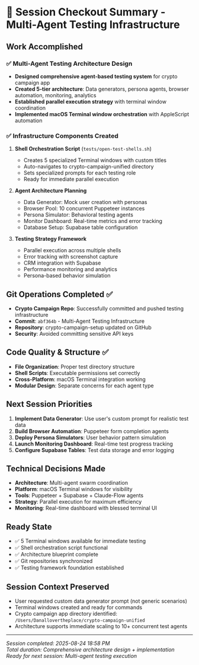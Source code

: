 # 🎯 Session Checkout Summary - Multi-Agent Testing Infrastructure

## Work Accomplished

### ✅ Multi-Agent Testing Architecture Design
- **Designed comprehensive agent-based testing system** for crypto campaign app
- **Created 5-tier architecture**: Data generators, persona agents, browser automation, monitoring, analytics
- **Established parallel execution strategy** with terminal window coordination
- **Implemented macOS Terminal window orchestration** with AppleScript automation

### ✅ Infrastructure Components Created
1. **Shell Orchestration Script** (`tests/open-test-shells.sh`)
   - Creates 5 specialized Terminal windows with custom titles
   - Auto-navigates to crypto-campaign-unified directory
   - Sets specialized prompts for each testing role
   - Ready for immediate parallel execution

2. **Agent Architecture Planning**
   - Data Generator: Mock user creation with personas
   - Browser Pool: 10 concurrent Puppeteer instances  
   - Persona Simulator: Behavioral testing agents
   - Monitor Dashboard: Real-time metrics and error tracking
   - Database Setup: Supabase table configuration

3. **Testing Strategy Framework**
   - Parallel execution across multiple shells
   - Error tracking with screenshot capture
   - CRM integration with Supabase
   - Performance monitoring and analytics
   - Persona-based behavior simulation

## Git Operations Completed ✅
- **Crypto Campaign Repo**: Successfully committed and pushed testing infrastructure
- **Commit**: `abf364b` - Multi-Agent Testing Infrastructure 
- **Repository**: crypto-campaign-setup updated on GitHub
- **Security**: Avoided committing sensitive API keys

## Code Quality & Structure ✅
- **File Organization**: Proper test directory structure
- **Shell Scripts**: Executable permissions set correctly  
- **Cross-Platform**: macOS Terminal integration working
- **Modular Design**: Separate concerns for each agent type

## Next Session Priorities
1. **Implement Data Generator**: Use user's custom prompt for realistic test data
2. **Build Browser Automation**: Puppeteer form completion agents
3. **Deploy Persona Simulators**: User behavior pattern simulation
4. **Launch Monitoring Dashboard**: Real-time test progress tracking
5. **Configure Supabase Tables**: Test data storage and error logging

## Technical Decisions Made
- **Architecture**: Multi-agent swarm coordination
- **Platform**: macOS Terminal windows for visibility
- **Tools**: Puppeteer + Supabase + Claude-Flow agents  
- **Strategy**: Parallel execution for maximum efficiency
- **Monitoring**: Real-time dashboard with blessed terminal UI

## Ready State
- ✅ 5 Terminal windows available for immediate testing
- ✅ Shell orchestration script functional
- ✅ Architecture blueprint complete
- ✅ Git repositories synchronized
- ✅ Testing framework foundation established

## Session Context Preserved
- User requested custom data generator prompt (not generic scenarios)
- Terminal windows created and ready for commands
- Crypto campaign app directory identified: `/Users/Danallovertheplace/crypto-campaign-unified`
- Architecture supports immediate scaling to 10+ concurrent test agents

---
*Session completed: 2025-08-24 18:58 PM*  
*Total duration: Comprehensive architecture design + implementation*  
*Ready for next session: Multi-agent testing execution*